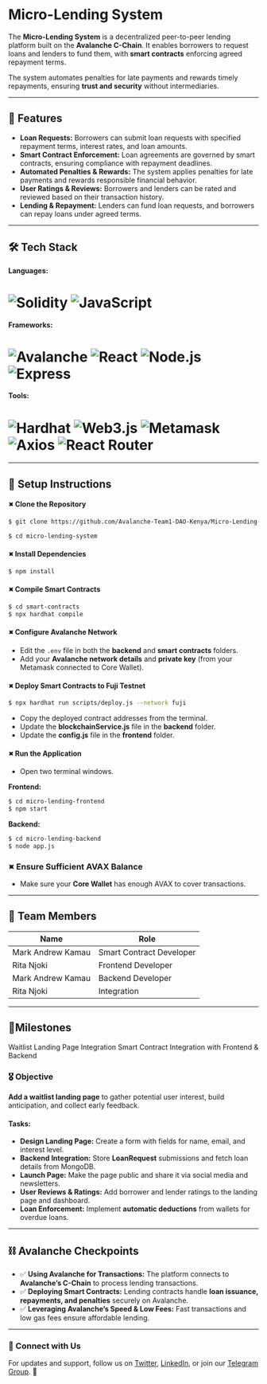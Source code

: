 
# Micro-Lending System

The **Micro-Lending System** is a decentralized peer-to-peer lending platform built on the **Avalanche C-Chain**. It enables borrowers to request loans and lenders to fund them, with **smart contracts** enforcing agreed repayment terms.

The system automates penalties for late payments and rewards timely repayments, ensuring **trust and security** without intermediaries.


---


## 🔎 Features

- **Loan Requests:** Borrowers can submit loan requests with specified repayment terms, interest rates, and loan amounts.
- **Smart Contract Enforcement:** Loan agreements are governed by smart contracts, ensuring compliance with repayment deadlines.
- **Automated Penalties & Rewards:** The system applies penalties for late payments and rewards responsible financial behavior.
- **User Ratings & Reviews:** Borrowers and lenders can be rated and reviewed based on their transaction history.
- **Lending & Repayment:** Lenders can fund loan requests, and borrowers can repay loans under agreed terms.

---


## 🛠 Tech Stack

**Languages:**  
# ![Solidity](https://img.shields.io/badge/Solidity-363636?style=flat&logo=solidity&logoColor=white)  ![JavaScript](https://img.shields.io/badge/JavaScript-F7DF1E?style=flat&logo=javascript&logoColor=black) #

**Frameworks:**  
# ![Avalanche](https://img.shields.io/badge/Avalanche-E84142?style=flat&logo=avalanche&logoColor=white)  ![React](https://img.shields.io/badge/React-20232A?style=flat&logo=react&logoColor=61DAFB)  ![Node.js](https://img.shields.io/badge/Node.js-43853D?style=flat&logo=node.js&logoColor=white)  ![Express](https://img.shields.io/badge/Express.js-404D59?style=flat&logo=express&logoColor=white) #  

**Tools:**  
# ![Hardhat](https://img.shields.io/badge/Hardhat-FFA500?style=flat&logo=hardhat&logoColor=black)  ![Web3.js](https://img.shields.io/badge/Web3.js-F16822?style=flat&logo=ethereum&logoColor=white)   ![Metamask](https://img.shields.io/badge/Metamask-F6851B?style=flat&logo=metamask&logoColor=white) ![Axios](https://img.shields.io/badge/Axios-5A29E4?style=flat&logo=axios&logoColor=white) ![React Router](https://img.shields.io/badge/React_Router-CA4245?style=flat&logo=react-router&logoColor=white) #

---


## 📌 Setup Instructions

#### ⯍ Clone the Repository
```sh
$ git clone https://github.com/Avalanche-Team1-DAO-Kenya/Micro-Lending-System
```
```sh
$ cd micro-lending-system
```

#### ⯍ Install Dependencies
```sh
$ npm install
```

#### ⯍ Compile Smart Contracts
```sh
$ cd smart-contracts
$ npx hardhat compile
```

#### ⯍ Configure Avalanche Network
- Edit the `.env` file in both the **backend** and **smart contracts** folders.
- Add your **Avalanche network details** and **private key** (from your Metamask connected to Core Wallet).

#### ⯍ Deploy Smart Contracts to Fuji Testnet
```sh
$ npx hardhat run scripts/deploy.js --network fuji
```
- Copy the deployed contract addresses from the terminal.
- Update the **blockchainService.js** file in the **backend** folder.
- Update the **config.js** file in the **frontend** folder.

#### ⯍ Run the Application
- Open two terminal windows.
                                                                           
                                                                           
                                                                           
                                                                           
                                                                                                                                                     
**Frontend:**
```sh
$ cd micro-lending-frontend
$ npm start
```

**Backend:**
```sh
$ cd micro-lending-backend
$ node app.js
```

### ⯍ Ensure Sufficient AVAX Balance
- Make sure your **Core Wallet** has enough AVAX to cover transactions.

---



## 👥 Team Members

| Name | Role |
|------|------|
| Mark Andrew Kamau | Smart Contract Developer |
| Rita Njoki | Frontend Developer |
| Mark Andrew Kamau | Backend Developer |
| Rita Njoki | Integration |


---



## 🧨Milestones

Waitlist Landing Page Integration
Smart Contract Integration with Frontend & Backend



### 🎖 Objective
**Add a waitlist landing page** to gather potential user interest, build anticipation, and collect early feedback.

#### Tasks:
- **Design Landing Page:** Create a form with fields for name, email, and interest level.
- **Backend Integration:** Store **LoanRequest** submissions and fetch loan details from MongoDB.
- **Launch Page:** Make the page public and share it via social media and newsletters.
- **User Reviews & Ratings:** Add borrower and lender ratings to the landing page and dashboard.
- **Loan Enforcement:** Implement **automatic deductions** from wallets for overdue loans.

---



## ⛓️ Avalanche Checkpoints

- ✅ **Using Avalanche for Transactions:** The platform connects to **Avalanche’s C-Chain** to process lending transactions.
- ✅ **Deploying Smart Contracts:** Lending contracts handle **loan issuance, repayments, and penalties** securely on Avalanche.
- ✅ **Leveraging Avalanche’s Speed & Low Fees:** Fast transactions and low gas fees ensure affordable lending.

---

### 📢 Connect with Us
For updates and support, follow us on [Twitter](#), [LinkedIn](#), or join our [Telegram Group](#). 🚀

